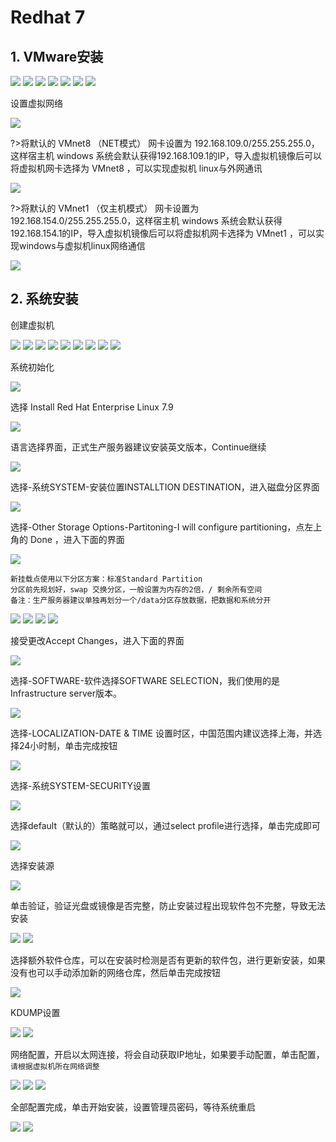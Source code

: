# Redhat 7

## 1. VMware安装

![](../../assets/_images/devops/linux/rhel7/Vm1.png)
![](../../assets/_images/devops/linux/rhel7/Vm2.png)
![](../../assets/_images/devops/linux/rhel7/Vm3.png)
![](../../assets/_images/devops/linux/rhel7/Vm4.png)
![](../../assets/_images/devops/linux/rhel7/Vm5.png)
![](../../assets/_images/devops/linux/rhel7/Vm6.png)
![](../../assets/_images/devops/linux/rhel7/Vm7.png)

设置虚拟网络

![](../../assets/_images/devops/linux/rhel7/Vm8.png)

?>将默认的 VMnet8 （NET模式） 网卡设置为 192.168.109.0/255.255.255.0，这样宿主机 windows 系统会默认获得192.168.109.1的IP，导入虚拟机镜像后可以将虚拟机网卡选择为 VMnet8 ，可以实现虚拟机 linux与外网通讯

![](../../assets/_images/devops/linux/rhel7/Vm9.png)


?>将默认的 VMnet1 （仅主机模式） 网卡设置为 192.168.154.0/255.255.255.0，这样宿主机 windows 系统会默认获得192.168.154.1的IP，导入虚拟机镜像后可以将虚拟机网卡选择为 VMnet1 ，可以实现windows与虚拟机linux网络通信

![](../../assets/_images/devops/linux/rhel7/Vm10.png)


## 2. 系统安装

创建虚拟机

![](../../assets/_images/devops/linux/rhel7/1.png)
![](../../assets/_images/devops/linux/rhel7/2.png)
![](../../assets/_images/devops/linux/rhel7/3.png)
![](../../assets/_images/devops/linux/rhel7/4.png)
![](../../assets/_images/devops/linux/rhel7/5.png)
![](../../assets/_images/devops/linux/rhel7/6.png)
![](../../assets/_images/devops/linux/rhel7/7.png)
![](../../assets/_images/devops/linux/rhel7/8.png)
![](../../assets/_images/devops/linux/rhel7/9.png)

系统初始化

![](../../assets/_images/devops/linux/rhel7/10_start.png)

选择 Install Red Hat Enterprise Linux 7.9

![](../../assets/_images/devops/linux/rhel7/10.png)

语言选择界面，正式生产服务器建议安装英文版本，Continue继续

![](../../assets/_images/devops/linux/rhel7/11.png)

选择-系统SYSTEM-安装位置INSTALLTION DESTINATION，进入磁盘分区界面

![](../../assets/_images/devops/linux/rhel7/12.png)

选择-Other Storage Options-Partitoning-I will configure partitioning，点左上角的 Done ，进入下面的界面

![](../../assets/_images/devops/linux/rhel7/13.png)

```
新挂载点使用以下分区方案：标准Standard Partition
分区前先规划好，swap 交换分区，一般设置为内存的2倍，/ 剩余所有空间
备注：生产服务器建议单独再划分一个/data分区存放数据，把数据和系统分开
```

![](../../assets/_images/devops/linux/rhel7/14.png)
![](../../assets/_images/devops/linux/rhel7/15.png)
![](../../assets/_images/devops/linux/rhel7/16.png)
![](../../assets/_images/devops/linux/rhel7/17.png)

接受更改Accept Changes，进入下面的界面

![](../../assets/_images/devops/linux/rhel7/18.png)

选择-SOFTWARE-软件选择SOFTWARE SELECTION，我们使用的是Infrastructure server版本。

![](../../assets/_images/devops/linux/rhel7/19.png)

选择-LOCALIZATION-DATE & TIME 设置时区，中国范围内建议选择上海，并选择24小时制，单击完成按钮

![](../../assets/_images/devops/linux/rhel7/20.png)

选择-系统SYSTEM-SECURITY设置

![](../../assets/_images/devops/linux/rhel7/21.png)

选择default（默认的）策略就可以，通过select profile进行选择，单击完成即可

![](../../assets/_images/devops/linux/rhel7/22.png)

选择安装源

![](../../assets/_images/devops/linux/rhel7/23.png)

单击验证，验证光盘或镜像是否完整，防止安装过程出现软件包不完整，导致无法安装

![](../../assets/_images/devops/linux/rhel7/24.png)
![](../../assets/_images/devops/linux/rhel7/25.png)

选择额外软件仓库，可以在安装时检测是否有更新的软件包，进行更新安装，如果没有也可以手动添加新的网络仓库，然后单击完成按钮

![](../../assets/_images/devops/linux/rhel7/26.png)

KDUMP设置

![](../../assets/_images/devops/linux/rhel7/27.png)
![](../../assets/_images/devops/linux/rhel7/28.png)

网络配置，开启以太网连接，将会自动获取IP地址，如果要手动配置，单击配置，`请根据虚拟机所在网络调整`

![](../../assets/_images/devops/linux/rhel7/29.png)
![](../../assets/_images/devops/linux/rhel7/30.png)
![](../../assets/_images/devops/linux/rhel7/31.png)

全部配置完成，单击开始安装，设置管理员密码，等待系统重启

![](../../assets/_images/devops/linux/rhel7/32.png)
![](../../assets/_images/devops/linux/rhel7/33.png)

